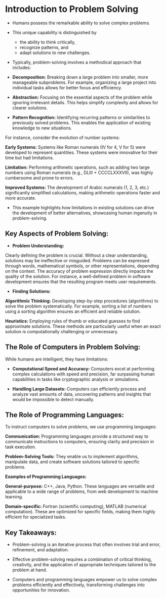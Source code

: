 # Introduction to Problem Solving

- Humans possess the remarkable ability to solve complex problems. 
- This unique capability is distinguished by
   + the ability to think critically,
   + recognize patterns, and 
   + adapt solutions to new challenges.
- Typically, problem-solving involves a methodical approach that includes:

- **Decomposition:** Breaking down a large problem into smaller, more manageable subproblems. For example, organizing a large project into individual tasks allows for better focus and efficiency.

- **Abstraction:** Focusing on the essential aspects of the problem while ignoring irrelevant details. This helps simplify complexity and allows for clearer solutions.

- **Pattern Recognition:** Identifying recurring patterns or similarities to previously solved problems. This enables the application of existing knowledge to new situations.

For instance, consider the evolution of number systems:

**Early Systems:** Systems like Roman numerals (IV for 4, V for 5) were developed to represent quantities. These systems were innovative for their time but had limitations.

**Limitation:** Performing arithmetic operations, such as adding two large numbers using Roman numerals (e.g., DLIII + CCCCLXXXVII), was highly cumbersome and prone to errors.

**Improved Systems:** The development of Arabic numerals (1, 2, 3, etc.) significantly simplified calculations, making arithmetic operations faster and more accurate.

- This example highlights how limitations in existing solutions can drive the development of better alternatives, showcasing human ingenuity in problem-solving.

## Key Aspects of Problem Solving:

- **Problem Understanding:**

Clearly defining the problem is crucial. Without a clear understanding, solutions may be ineffective or misguided.
Problems can be expressed through words, mathematical symbols, or other representations, depending on the context.
The accuracy of problem expression directly impacts the quality of the solution. For instance, a well-defined problem in software development ensures that the resulting program meets user requirements.

- **Finding Solutions:**

**Algorithmic Thinking:** Developing step-by-step procedures (algorithms) to solve the problem systematically. For example, sorting a list of numbers using a sorting algorithm ensures an efficient and reliable solution.

**Heuristics:** Employing rules of thumb or educated guesses to find approximate solutions. These methods are particularly useful when an exact solution is computationally challenging or unnecessary.

## The Role of Computers in Problem Solving:

While humans are intelligent, they have limitations:

- **Computational Speed and Accuracy:** Computers excel at performing complex calculations with speed and precision, far surpassing human capabilities in tasks like cryptographic analysis or simulations.

- **Handling Large Datasets:** Computers can efficiently process and analyze vast amounts of data, uncovering patterns and insights that would be impossible to detect manually.

## The Role of Programming Languages:

To instruct computers to solve problems, we use programming languages:

**Communication:** Programming languages provide a structured way to communicate instructions to computers, ensuring clarity and precision in task execution.

**Problem-Solving Tools:** They enable us to implement algorithms, manipulate data, and create software solutions tailored to specific problems.

**Examples of Programming Languages:**

**General-purpose:** C++, Java, Python. These languages are versatile and applicable to a wide range of problems, from web development to machine learning.

**Domain-specific:** Fortran (scientific computing), MATLAB (numerical computation). These are optimized for specific fields, making them highly efficient for specialized tasks.

## Key Takeaways:

- Problem-solving is an iterative process that often involves trial and error, refinement, and adaptation.

- Effective problem-solving requires a combination of critical thinking, creativity, and the application of appropriate techniques tailored to the problem at hand.

- Computers and programming languages empower us to solve complex problems efficiently and effectively, transforming challenges into opportunities for innovation.

